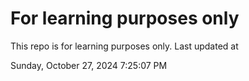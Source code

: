 # For learning purposes only
This repo is for learning purposes only.
Last updated at

Sunday, October 27, 2024 7:25:07 PM

